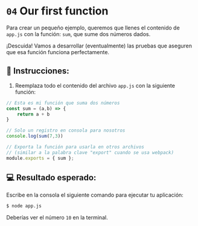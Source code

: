 # `04` Our first function

Para crear un pequeño ejemplo, queremos que llenes el contenido de `app.js` con la función: `sum`, que sume dos números dados. 

¡Descuida! Vamos a desarrollar (eventualmente) las pruebas que aseguren que esa función funciona perfectamente.

## 📝 Instrucciones:

1. Reemplaza todo el contenido del archivo `app.js` con la siguiente función:

```js
// Esta es mi función que suma dos números
const sum = (a,b) => {
    return a + b
}

// Solo un registro en consola para nosotros
console.log(sum(7,3))

// Exporta la función para usarla en otros archivos 
// (similar a la palabra clave "export" cuando se usa webpack)
module.exports = { sum };
```

## 💻 Resultado esperado:

Escribe en la consola el siguiente comando para ejecutar tu aplicación:

```bash
$ node app.js
```

Deberías ver el número `10` en la terminal.
